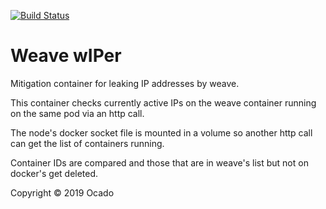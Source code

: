 [![Build Status](https://travis-ci.org/ocadotechnology/weave-wiper.svg?branch=master)](https://travis-ci.org/ocadotechnology/weave-wiper)

# Weave wIPer

Mitigation container for leaking IP addresses by weave.

This container checks currently active IPs on the weave container running
on the same pod via an http call.

The node's docker socket file is mounted in a volume so another http call
can get the list of containers running.

Container IDs are compared and those that are in weave's list but not on
 docker's get deleted.

Copyright © 2019 Ocado
